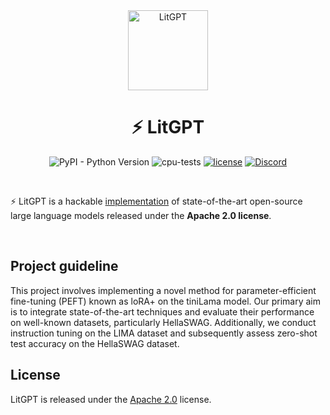 <div align="center">
<img src="https://pl-public-data.s3.amazonaws.com/assets_lightning/LitStableLM_Badge.png" alt="LitGPT" width="128"/>

# ⚡ LitGPT

<!--
<p align="center">
  <a href="https://www.lightning.ai/">Lightning.ai</a> •
  <a href="https://lightning.ai/docs/pytorch/stable/">PyTorch Lightning</a> •
  <a href="https://lightning.ai/docs/fabric/stable/">Fabric</a>
</p>
-->

![PyPI - Python Version](https://img.shields.io/pypi/pyversions/pytorch-lightning)
![cpu-tests](https://github.com/lightning-AI/lit-stablelm/actions/workflows/cpu-tests.yml/badge.svg) [![license](https://img.shields.io/badge/License-Apache%202.0-blue.svg)](https://github.com/Lightning-AI/lit-stablelm/blob/master/LICENSE) [![Discord](https://img.shields.io/discord/1077906959069626439?style=plastic)](https://discord.gg/VptPCZkGNa)

</div>

&nbsp;

⚡ LitGPT is a hackable [implementation](litgpt/model.py) of state-of-the-art open-source large language models released under the **Apache 2.0 license**.

&nbsp;
## Project guideline

This project involves implementing a novel method for parameter-efficient fine-tuning (PEFT) known as loRA+ on the tiniLama model. Our primary aim is to integrate state-of-the-art techniques and evaluate their performance on well-known datasets, particularly HellaSWAG. Additionally, we conduct instruction tuning on the LIMA dataset and subsequently assess zero-shot test accuracy on the HellaSWAG dataset.


## License

LitGPT is released under the [Apache 2.0](https://github.com/Lightning-AI/litgpt/blob/main/LICENSE) license.

